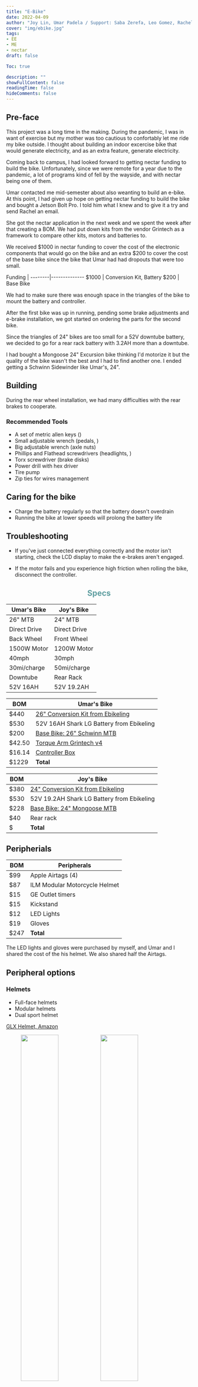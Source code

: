 ```yaml
---
title: "E-Bike"
date: 2022-04-09
author: "Joy Lin, Umar Padela / Support: Saba Zerefa, Leo Gomez, Rachel DeLucas"
cover: "img/ebike.jpg"
tags:
- EE
- ME
- nectar
draft: false

Toc: true

description: ""
showFullContent: false
readingTime: false
hideComments: false
---
```


## Pre-face
This project was a long time in the making. During the pandemic, I was in want of exercise but my mother was too cautious to confortably let me ride my bike outside. I thought about building an indoor excercise bike that would generate electricity, and as an extra feature, generate electricity. 

Coming back to campus, I had looked forward to getting nectar funding to build the bike. Unfortunately, since we were remote for a year due to the pandemic, a lot of programs kind of fell by the wayside, and with nectar being one of them. 


Umar contacted me mid-semester about also weanting to build an e-bike. At this point, I had given up hope on getting nectar funding to build the bike and bought a Jetson Bolt Pro. I told him what I knew and to give it a try and send Rachel an email. 

She got the nectar application in the next week and we spent the week after that creating a BOM. We had put down kits from the vendor Grintech as a framework to compare other kits, motors and batteries to.

We received $1000 in nectar funding to cover the cost of the electronic components that would go on the bike and an extra $200 to cover the cost of the base bike since the bike that Umar had had dropouts that were too small.

Funding | 
--------|--------------
 $1000  | Conversion Kit, Battery
 $200   | Base Bike

We had to make sure there was enough space in the triangles of the bike to mount the battery and controller.

After the first bike was up in running, pending some brake adjustments and e-brake installation, we got started on ordering the parts for the second bike.

Since the triangles of 24" bikes are too small for a 52V downtube battery, we decided to go for a rear rack battery with 3.2AH more than a downtube.

I had bought a Mongoose 24" Excursion bike thinking I'd motorize it but the quality of the bike wasn't the best and I had to find another one. I ended getting a Schwinn Sidewinder like Umar's, 24".


## Building

During the rear wheel installation, we had many difficulties with the rear brakes to cooperate. 

### Recommended Tools

- A set of metric allen keys ()
- Small adjustable wrench (pedals, )
- Big adjustable wrench (axle nuts)
- Phillips and Flathead screwdrivers (headlights, )
- Torx screwdriver (brake disks)
- Power drill with hex driver
- Tire pump
- Zip ties for wires management

## Caring for the bike

- Charge the battery regularly so that the battery doesn't overdrain
- Running the bike at lower speeds will prolong the battery life
 

## Troubleshooting

- If you've just connected everything correctly and the motor isn't starting, check the LCD display to make the e-brakes aren't engaged.

- If the motor fails and you experience high friction when rolling the bike, disconnect the controller.




<div style="text-align: center; color: cadetblue;">

## Specs
</div>

  Umar's Bike | Joy's Bike
--------------|------------                 
 26" MTB      | 24" MTB
 Direct Drive | Direct Drive
 Back Wheel   | Front Wheel
 1500W Motor  | 1200W Motor
 40mph        | 30mph
 30mi/charge  | 50mi/charge
 Downtube     | Rear Rack
 52V 16AH     | 52V 19.2AH

  BOM   | Umar's Bike
--------|--------------
 $440   | [26" Conversion Kit from Ebikeling](https://ebikeling.com/collections/ebikeling-ebike-conversion-kit/products/1500w-ebike-conversion-kit?variant=39575305453634)
 $530   | 52V 16AH Shark LG Battery from Ebikeling
 $200   | [Base Bike: 26" Schwinn MTB](https://www.walmart.com/ip/seort/651876804)
 $42.50 | [Torque Arm Grintech v4](https://www.amazon.com/Grin-Technologies-Universal-Electric-ebikes/dp/B00K60C67Y/ref=sr_1_6?qid=1649696704&refinements=p_4%3AGrin+Technologies&s=sporting-goods&sr=1-6)
 $16.14 | [Controller Box](https://www.google.com/url?q=https://www.amazon.com/Greenergia-Controller-Electric-Bicycle-Conversion/dp/B07DJD152P/ref%3Dsr_1_2?crid%3DHF468JPGY55H%26keywords%3Debike%2Bcontroller%2Bbox%26qid%3D1649702356%26sprefix%3Debike%2Bcontroller%2Bbox%252Caps%252C67%26sr%3D8-2&sa=D&source=editors&ust=1649966711092154&usg=AOvVaw3FsFpn-nwzO9y2a-_Jo5et)
 $1229  | **Total**

  BOM   | Joy's Bike
--------|--------------
 $380   | [24" Conversion Kit from Ebikeling](https://ebikeling.com/collections/ebikeling-ebike-conversion-kit/products/1500w-ebike-conversion-kit?variant=39575305453634)
 $530   | 52V 19.2AH Shark LG Battery from Ebikeling
 $228   | [Base Bike: 24" Mongoose MTB](https://www.walmart.com/ip/Mongoose-Excursion-mountain-bike-24-inch-wheel-21-speeds-boys-black/702587328?athcpid=702587328&athpgid=AthenaItempage&athcgid=null&athznid=siext&athieid=v0&athstid=CS004&athguid=00-f2251b0ac2d67517c3a14a233e3d6cd5-1997ccdeb4de83b8-01&athancid=null&athena=true&athbdg=L1100)
 $40 | Rear rack
 $  | **Total**


## Peripherials

  BOM   | Peripherals
--------|--------------
 $99    | Apple Airtags (4)
 $87    | ILM Modular Motorcycle Helmet
 $15    | GE Outlet timers
 $15    | Kickstand
 $12    | LED Lights
 $19    | Gloves 
 $247  | **Total**

The LED lights and gloves were purchased by myself, and Umar and I shared the cost of the his helmet. We also shared half the Airtags.

## Peripheral options

### Helmets
- Full-face helmets
- Modular helmets
- Dual sport helmet

[GLX Helmet, Amazon](https://www.amazon.com/gp/product/B07886QXKG/ref=ox_sc_saved_title_5?smid=ATVPDKIKX0DER&th=1)



<figure>
  <img class="center" src="/img/umarbasebike.jpeg" width= "49%" style= "float:left"/>
  <img class="center" src="/img/joybasebike.jpeg" width= "49%" style= "float:right"/>
  <figcaption style="width:49%;float:left;"> 26" Schwinn Sidewinder MTB </figcaption>
  <figcaption style="width:49%;float:right;"> 24" Mongoose Excursion MTB </figcaption>
</figure>

<div style="text-align: center; color:cadetblue;">  

## Our Bill of Materials Spreadsheet
</div>

<p><iframe src="https://docs.google.com/spreadsheets/d/e/2PACX-1vQwyxlO9xj8bWD0r1LC0ZSDYVFhdRTCuvQ1t9UUUQUJoYAPM_Gzc5Tt-xLCo0R6OL9gG23v-5dXIlxR/pubhtml?widget=true&amp;headers=false" frameborder="2" width="100%" height="450" allowfullscreen="true" mozallowfullscreen="true" webkitallowfullscreen="true"></iframe></p>


## Massachusetts Bike Laws


## A Special Thanks to

With help from:
- Sebastian Linder-Law (ME)
- Leo Gomez (EE labs)
- Saba Zerefa (EE)
- Mirian Vargas (ME)

Sponsored by Harvard SEAS

<div style="text-align: center;">

## People Gallery
</div>

<figure class = "twoprof">
  <img class="center" src="/img/dragongrace.jpg" width= "48%" style= "float:left"/>
  <img class="center" src="/img/dragongrace.jpg" width= "48%" style= "float:right"/>
  <figcaption class="teams" style="width:48%;float:left;"> Joy Lin, ME </figcaption>
  <figcaption class="teams" style="width:48%;float:right"> Umar Padela, ME </figcaption>
</figure>
<script src="https://utteranc.es/client.js"
        repo="remilarius/project"
        issue-term="pathname"
        theme="github-light"
        crossorigin="anonymous"
        async>
</script>